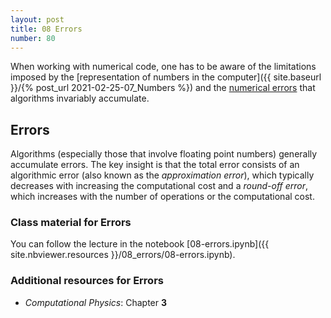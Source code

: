 ```yaml
---
layout: post
title: 08 Errors
number: 80
---
```


When working with numerical code, one has to be aware of the
limitations imposed by the [representation of numbers in the
computer]({{ site.baseurl }}/{% post_url 2021-02-25-07_Numbers %}) and
the [numerical errors](#errors) that algorithms invariably accumulate.



## Errors

Algorithms (especially those that involve floating point numbers)
generally accumulate errors. The key insight is that the total error
consists of an algorithmic error (also known as the *approximation
error*), which typically decreases with increasing the computational
cost and a *round-off error*, which increases with the number of
operations or the computational cost.

### Class material for Errors

You can follow the lecture in the notebook
[08-errors.ipynb]({{ site.nbviewer.resources }}/08_errors/08-errors.ipynb).


### Additional resources for Errors

* _Computational Physics_: Chapter **3**

